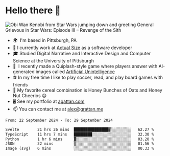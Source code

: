 <!--
**GameDog9988/GameDog9988** is a ✨ _special_ ✨ repository because its `README.md` (this file) appears on your GitHub profile.

Here are some ideas to get you started:

- 🔭 I’m currently working on ...
- 🌱 I’m currently learning ...
- 👯 I’m looking to collaborate on ...
- 🤔 I’m looking for help with ...
- 💬 Ask me about ...
- 📫 How to reach me: ...
- 😄 Pronouns: ...
- ⚡ Fun fact: ...
-->



Hello there 👋
==================================

![Obi Wan Kenobi from Star Wars jumping down and greeting General Grievous in Star Wars: Episode III – Revenge of the Sith](https://github.com/agrattan0820/agrattan0820/assets/51346343/689e56eb-29be-46a5-a079-28ea727b5f7e)


- 🌍  I'm based in Pittsburgh, PA
- 🔭  I currently work at [Actual Size](https://actualsize.com/) as a software developer
- 🎓  Studied Digital Narrative and Interactive Design and Computer Science at the University of Pittsburgh
- 👾  I recently made a Quiplash-style game where players answer with AI-generated images called [Artificial Unintelligence](https://github.com/agrattan0820/artificial-unintelligence)
- ⚽  In my free time I like to play soccer, read, and play board games with friends
- 🥣  My favorite cereal combination is Honey Bunches of Oats and Honey Nut Cheerios 😋
- 🖥️  See my portfolio at [agattan.com](http://agrattan.com/)
- 📫  You can contact me at [alex@grattan.me](mailto:alex@grattan.me)

<!--START_SECTION:waka-->

```txt
From: 22 September 2024 - To: 29 September 2024

Svelte        21 hrs 26 mins  ███████████████▓░░░░░░░░░   62.27 %
TypeScript    11 hrs 7 mins   ████████░░░░░░░░░░░░░░░░░   32.30 %
Python        1 hr 6 mins     ▓░░░░░░░░░░░░░░░░░░░░░░░░   03.20 %
JSON          32 mins         ▒░░░░░░░░░░░░░░░░░░░░░░░░   01.56 %
Image (svg)   6 mins          ░░░░░░░░░░░░░░░░░░░░░░░░░   00.33 %
```

<!--END_SECTION:waka-->
